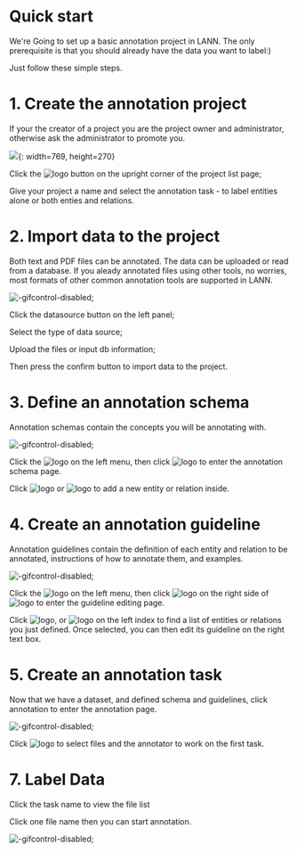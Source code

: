 # Quick start

We're Going to set up a basic annotation project in LANN. The only prerequisite is that you should already have the data you want to label:)

Just follow these simple steps.

# 1. Create the annotation project

If your the creator of a project you are the project owner and administrator, otherwise ask the administrator to promote you.

![](res://Packages/Lann_documents/docs/_gif/Create-project.gif){: width=769, height=270}

Click the ![logo](../_icon/Add-project.png ':size=120x40') button on the upright corner of the project list page;

Give your project a name and select the annotation task - to label entities alone or both enties and relations.

# 2.  Import data to the project

Both text and PDF files can be annotated. The data can be uploaded or read from a database. If you aleady annotated files using other tools, no worries, most formats of other common annotation tools are supported in LANN.

![](../_gif/Upload-annotated-files.gif "-gifcontrol-disabled;")

Click the datasource button on the left panel;

Select the type of data source;

Upload the files or input db information;

Then press the confirm button to import data to the project.

# 3.  Define an annotation schema

Annotation schemas contain the concepts you will be annotating with.

![](../_gif/Define-schema.gif "-gifcontrol-disabled;")

Click the ![logo](../_icon/Guideline.png ':size=130x40') on the left menu, then click ![logo](../_icon/Edit-entity-or-relation.png ':size=180x40') to enter the annotation schema page.

Click ![logo](../_icon/Add-entity.png ':size=80x40') or ![logo](../_icon/Add-relation.png ':size=100x40') to add a new entity or relation inside. 

# 4.  Create an annotation guideline

Annotation guidelines contain the definition of each entity and relation to be annotated, instructions of how to annotate them, and examples.

![](../_gif/Create-guideline.gif "-gifcontrol-disabled;")

Click the ![logo](../_icon/Guideline.png ':size=130x40') on the left menu, then click ![logo](../_icon/Edit-guideline.png ':size=130x50') on the right side of ![logo](../_icon/Guideline.png ':size=130x40') to enter the guideline editing page.

Click ![logo](../_icon/Entity.png ':size=100x40'), or ![logo](../_icon/Relation.png ':size=100x40') on the left index to find a list of entities or relations you just defined. Once selected, you can then edit its guideline on the right text box.


# 5.  Create an annotation task

Now that we have a dataset, and defined schema and guidelines, click annotation to enter the annotation page.

![](../_gif/Create-task.gif "-gifcontrol-disabled;")

Click ![logo](../_icon/Add-task.png ':size=90x50') to select files and the annotator to work on the first task.

# 7.  Label Data

Click the task name to view the file list

Click one file name then you can start annotation.

![](../_gif/Assign-entity.gif "-gifcontrol-disabled;")
